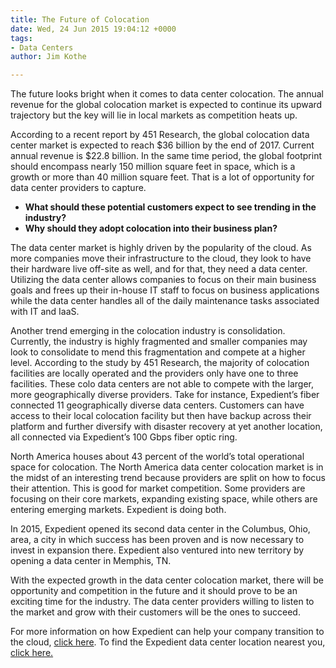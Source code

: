 ```yaml
---
title: The Future of Colocation
date: Wed, 24 Jun 2015 19:04:12 +0000
tags:
- Data Centers
author: Jim Kothe

---
```

The future looks bright when it comes to data center colocation. The annual revenue for the global colocation market is expected to continue its upward trajectory but the key will lie in local markets as competition heats up.

According to a recent report by 451 Research, the global colocation data center market is expected to reach $36 billion by the end of 2017. Current annual revenue is $22.8 billion. In the same time period, the global footprint should encompass nearly 150 million square feet in space, which is a growth or more than 40 million square feet. That is a lot of opportunity for data center providers to capture.

* **What should these potential customers expect to see trending in the industry?**
* **Why should they adopt colocation into their business plan?**

The data center market is highly driven by the popularity of the cloud. As more companies move their infrastructure to the cloud, they look to have their hardware live off-site as well, and for that, they need a data center. Utilizing the data center allows companies to focus on their main business goals and frees up their in-house IT staff to focus on business applications while the data center handles all of the daily maintenance tasks associated with IT and IaaS.

Another trend emerging in the colocation industry is consolidation. Currently, the industry is highly fragmented and smaller companies may look to consolidate to mend this fragmentation and compete at a higher level. According to the study by 451 Research, the majority of colocation facilities are locally operated and the providers only have one to three facilities. These colo data centers are not able to compete with the larger, more geographically diverse providers. Take for instance, Expedient’s fiber connected 11 geographically diverse data centers. Customers can have access to their local colocation facility but then have backup across their platform and further diversify with disaster recovery at yet another location, all connected via Expedient’s 100 Gbps fiber optic ring.

North America houses about 43 percent of the world’s total operational space for colocation. The North America data center colocation market is in the midst of an interesting trend because providers are split on how to focus their attention. This is good for market competition. Some providers are focusing on their core markets, expanding existing space, while others are entering emerging markets. Expedient is doing both.

In 2015, Expedient opened its second data center in the Columbus, Ohio, area, a city in which success has been proven and is now necessary to invest in expansion there. Expedient also ventured into new territory by opening a data center in Memphis, TN.

With the expected growth in the data center colocation market, there will be opportunity and competition in the future and it should prove to be an exciting time for the industry. The data center providers willing to listen to the market and grow with their customers will be the ones to succeed.

For more information on how Expedient can help your company transition to the cloud, [click here](https://www.expedient.com/cloud-computing/private-virtual-colocation/). To find the Expedient data center location nearest you, [click here.](https://www.expedient.com/the-data-centers/)